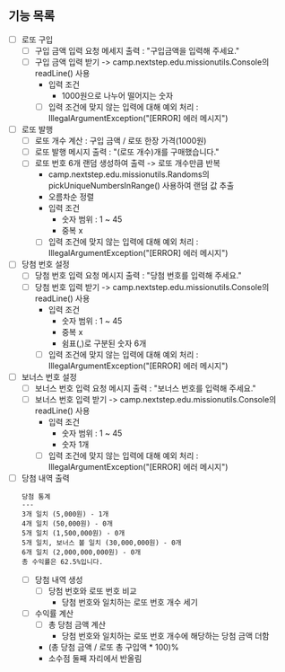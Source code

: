 ## 기능 목록
- [ ] 로또 구입
  - [ ] 구입 금액 입력 요청 메세지 출력 : "구입금액을 입력해 주세요."
  - [ ] 구입 금액 입력 받기 -> camp.nextstep.edu.missionutils.Console의 readLine() 사용
    - 입력 조건
      - 1000원으로 나누어 떨어지는 숫자
    - [ ] 입력 조건에 맞지 않는 입력에 대해 예외 처리 : IllegalArgumentException("[ERROR] 에러 메시지")
- [ ] 로또 발행
  - [ ] 로또 개수 계산 : 구입 금액 / 로또 한장 가격(1000원)
  - [ ] 로또 발행 메시지 출력 : "(로또 개수)개를 구매했습니다."
  - [ ] 로또 번호 6개 랜덤 생성하여 출력 -> 로또 개수만큼 반복
    - camp.nextstep.edu.missionutils.Randoms의 pickUniqueNumbersInRange() 사용하여 랜덤 값 추출
    - 오름차순 정렬
    - 입력 조건
      - 숫자 범위 : 1 ~ 45
      - 중복 x
    - [ ] 입력 조건에 맞지 않는 입력에 대해 예외 처리 : IllegalArgumentException("[ERROR] 에러 메시지")
- [ ] 당첨 번호 설정
  - [ ] 당첨 번호 입력 요청 메시지 출력 : "당첨 번호를 입력해 주세요."
  - [ ] 당첨 번호 입력 받기 -> camp.nextstep.edu.missionutils.Console의 readLine() 사용
    - 입력 조건
        - 숫자 범위 : 1 ~ 45
        - 중복 x
        - 쉼표(,)로 구분된 숫자 6개
    - [ ] 입력 조건에 맞지 않는 입력에 대해 예외 처리 : IllegalArgumentException("[ERROR] 에러 메시지")
- [ ] 보너스 번호 설정
    - [ ] 보너스 번호 입력 요청 메시지 출력 : "보너스 번호를 입력해 주세요."
    - [ ] 보너스 번호 입력 받기 -> camp.nextstep.edu.missionutils.Console의 readLine() 사용
      - 입력 조건
        - 숫자 범위 : 1 ~ 45
        - 숫자 1개
      - [ ] 입력 조건에 맞지 않는 입력에 대해 예외 처리 : IllegalArgumentException("[ERROR] 에러 메시지")
- [ ] 당첨 내역 출력
     ```
    당첨 통계
    ---
    3개 일치 (5,000원) - 1개
    4개 일치 (50,000원) - 0개
    5개 일치 (1,500,000원) - 0개
    5개 일치, 보너스 볼 일치 (30,000,000원) - 0개
    6개 일치 (2,000,000,000원) - 0개
    총 수익률은 62.5%입니다.
     ```
  - [ ] 당첨 내역 생성
    - [ ] 당첨 번호와 로또 번호 비교
      - 당첨 번호와 일치하는 로또 번호 개수 세기
  - [ ] 수익률 계산
    - [ ] 총 당첨 금액 계산
      - 당첨 번호와 일치하는 로또 번호 개수에 해당하는 당첨 금액 더함
    - (총 당첨 금액 / 로또 총 구입액 * 100)%
    - 소수점 둘째 자리에서 반올림